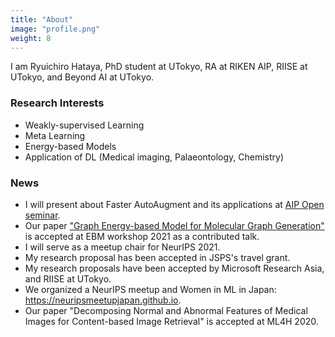 ```yaml
---
title: "About"
image: "profile.png"
weight: 8
---
```


I am Ryuichiro Hataya, PhD student at UTokyo, RA at RIKEN AIP, RIISE at UTokyo, and Beyond AI at UTokyo.

### Research Interests

* Weakly-supervised Learning
* Meta Learning
* Energy-based Models
* Application of DL (Medical imaging, Palaeontology, Chemistry)

### News
 
* I will present about Faster AutoAugment and its applications at [AIP Open seminar](https://c5dc59ed978213830355fc8978.doorkeeper.jp/events/115877).
* Our paper ["Graph Energy-based Model for Molecular Graph Generation"](https://openreview.net/forum?id=I2AD-xWJ2-J) is accepted at EBM workshop 2021 as a contributed talk.
* I will serve as a meetup chair for NeurIPS 2021.
* My research proposal has been accepted in JSPS's travel grant.
* My research proposals have been accepted by Microsoft Research Asia, and RIISE at UTokyo.
* We organized a NeurIPS meetup and Women in ML in Japan: https://neuripsmeetupjapan.github.io.
* Our paper "Decomposing Normal and Abnormal Features of Medical Images for Content-based Image Retrieval" is accepted at ML4H 2020.
